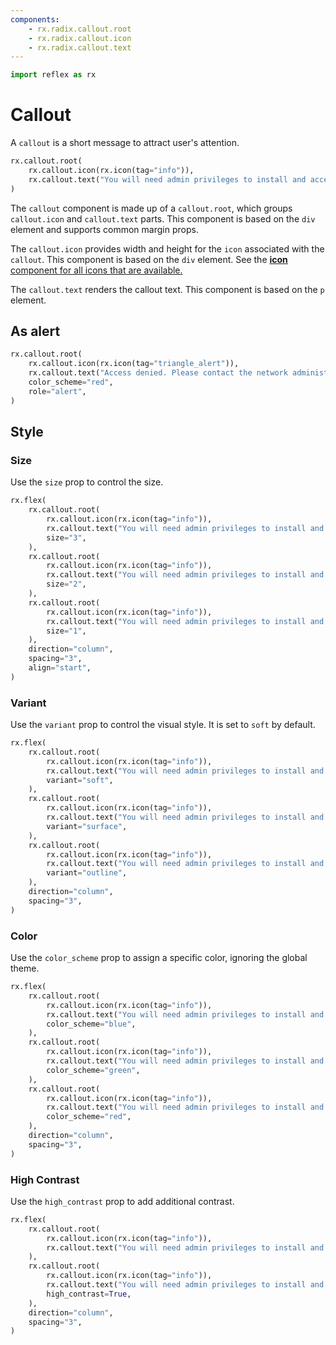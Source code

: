 ```yaml
---
components:
    - rx.radix.callout.root
    - rx.radix.callout.icon
    - rx.radix.callout.text
---
```



```python exec
import reflex as rx
```

# Callout

A `callout` is a short message to attract user's attention.

```python demo
rx.callout.root(
    rx.callout.icon(rx.icon(tag="info")),
    rx.callout.text("You will need admin privileges to install and access this application."),
)
```

The `callout` component is made up of a `callout.root`, which groups `callout.icon` and `callout.text` parts. This component is based on the `div` element and supports common margin props.

The `callout.icon` provides width and height for the `icon` associated with the `callout`. This component is based on the `div` element. See the [**icon** component for all icons that are available.](/docs/library/radix/datadisplay/icon)

The `callout.text` renders the callout text. This component is based on the `p` element.

## As alert

```python demo
rx.callout.root(
    rx.callout.icon(rx.icon(tag="triangle_alert")),
    rx.callout.text("Access denied. Please contact the network administrator to view this page."),
    color_scheme="red",
    role="alert",
)
```

## Style

### Size

Use the `size` prop to control the size.

```python demo
rx.flex(
    rx.callout.root(
        rx.callout.icon(rx.icon(tag="info")),
        rx.callout.text("You will need admin privileges to install and access this application."),
        size="3",
    ),
    rx.callout.root(
        rx.callout.icon(rx.icon(tag="info")),
        rx.callout.text("You will need admin privileges to install and access this application."),
        size="2",
    ),
    rx.callout.root(
        rx.callout.icon(rx.icon(tag="info")),
        rx.callout.text("You will need admin privileges to install and access this application."),
        size="1",
    ),
    direction="column",
    spacing="3",
    align="start",
)
```

### Variant

Use the `variant` prop to control the visual style. It is set to `soft` by default.

```python demo
rx.flex(
    rx.callout.root(
        rx.callout.icon(rx.icon(tag="info")),
        rx.callout.text("You will need admin privileges to install and access this application."),
        variant="soft",
    ),
    rx.callout.root(
        rx.callout.icon(rx.icon(tag="info")),
        rx.callout.text("You will need admin privileges to install and access this application."),
        variant="surface",
    ),
    rx.callout.root(
        rx.callout.icon(rx.icon(tag="info")),
        rx.callout.text("You will need admin privileges to install and access this application."),
        variant="outline",
    ),
    direction="column",
    spacing="3",
)
```

### Color

Use the `color_scheme` prop to assign a specific color, ignoring the global theme.

```python demo
rx.flex(
    rx.callout.root(
        rx.callout.icon(rx.icon(tag="info")),
        rx.callout.text("You will need admin privileges to install and access this application."),
        color_scheme="blue",
    ),
    rx.callout.root(
        rx.callout.icon(rx.icon(tag="info")),
        rx.callout.text("You will need admin privileges to install and access this application."),
        color_scheme="green",
    ),
    rx.callout.root(
        rx.callout.icon(rx.icon(tag="info")),
        rx.callout.text("You will need admin privileges to install and access this application."),
        color_scheme="red",
    ),
    direction="column",
    spacing="3",
)
```

### High Contrast

Use the `high_contrast` prop to add additional contrast.

```python demo
rx.flex(
    rx.callout.root(
        rx.callout.icon(rx.icon(tag="info")),
        rx.callout.text("You will need admin privileges to install and access this application."),
    ),
    rx.callout.root(
        rx.callout.icon(rx.icon(tag="info")),
        rx.callout.text("You will need admin privileges to install and access this application."),
        high_contrast=True,
    ),
    direction="column",
    spacing="3",
)
```
